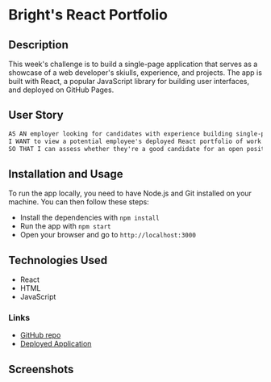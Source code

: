 # Bright's React Portfolio

## Description

This week's challenge is to build a single-page application that serves as a showcase of a web developer's skiulls, experience, and projects. The app is built with React, a popular JavaScript library for building user interfaces, and deployed on GitHub Pages.

## User Story

```md
AS AN employer looking for candidates with experience building single-page applications
I WANT to view a potential employee's deployed React portfolio of work samples
SO THAT I can assess whether they're a good candidate for an open position
```

## Installation and Usage

To run the app locally, you need to have Node.js and Git installed on your machine. You can then follow these steps:

- Install the dependencies with `npm install`
- Run the app with `npm start`
- Open your browser and go to `http://localhost:3000`

## Technologies Used

- React
- HTML
- JavaScript

### Links
- [GitHub repo](https://github.com/kagebright/Bright-React-Portfolio)
- [Deployed Application]()

## Screenshots
